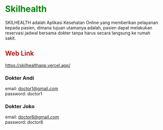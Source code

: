 # <font color="rgb(185 28 28)">Skilhealth</font>

SKILHEALTH adalah Aplikasi Kesehatan Online yang memberikan pelayanan kepada pasien, dimana tujuan utamanya adalah, pasien dapat melakukan reservasi jadwal bersama dokter tanpa harus secara langsung ke rumah sakit.

## <span style="color:rgb(185 28 28);">Web Link</span>

https://skilhealthapp.vercel.app/

### Dokter Andi
email:      doctor1@gmail.com<br/>
password:   doctor1

### Dokter Joko
email:      doctor8@gmail.com<br/>
password:   doctor8